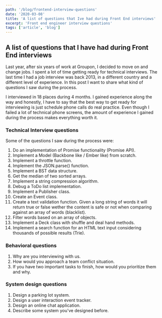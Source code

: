 ```yaml
---
path: '/blog/frontend-interview-questions'
date: '2020-03-08'
title: 'A list of questions that Ive had during Front End interviews'
excerpt: 'Front end engineer interview questions'
tags: ['article', 'blog']
---
```


## A list of questions that I have had during Front End interviews

Last year, after six years of work at Groupon, I decided to move on and change jobs. I spent a lot of time getting ready for technical interviews. The last time I had a job interview was back 2013, in a different country and a different level of experience. In this post I want to share what kind of questions I saw during the process.

I interviewed in 18 places during 4 months. I gained experience along the way and honestly, I have to say that the best way to get ready for interviewing is just schedule phone calls do real practice. Even though I failed a lot of technical phone screens, the amount of experience I gained during the process makes everything worth it. 

### Technical Interview questions

Some of the questions I saw during the process were:

1. Do an implementation of Promise functionality (Promise API).
2. Implement a Model (Backbone like / Ember like) from scratch.
3. Implement a throttle function.
4. Implement the JSON.parse() function.
5. Implement a BST data structure.
6. Get the median of two sorted arrays.
7. Implement a string compression algorithm.
8. Debug a ToDo list implementation.
9. Implement a Publisher class.
10. Create an Event class.
11. Create a text validation function. Given a long string of words it will return true or false wether the content is safe or not when comparing against an array of words (blacklist).
12. Filter words based on an array of objects.
13. Implement a Deck class with shuffle and deal hand methods.
14. Implement a search function for an HTML text input considering thousands of possible results (Trie).


### Behavioral questions

1. Why are you interviewing with us.
2. How would you approach a team conflict situation.
3. If you have two important tasks to finish, how would you prioritize them and why.

### System design questions

1. Design a parking lot system.
2. Design a user interaction event tracker.
3. Design an online chat application.
4. Describe some system you've designed before.